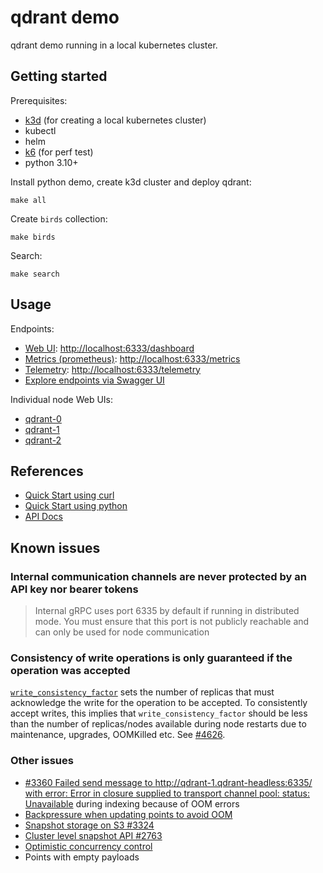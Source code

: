 # qdrant demo

qdrant demo running in a local kubernetes cluster.

## Getting started

Prerequisites:

- [k3d](https://k3d.io/) (for creating a local kubernetes cluster)
- kubectl
- helm
- [k6](https://k6.io/docs/get-started/installation/) (for perf test)
- python 3.10+

Install python demo, create k3d cluster and deploy qdrant:

```
make all
```

Create `birds` collection:

```
make birds
```

Search:

```
make search
```

## Usage

Endpoints:

- [Web UI](https://qdrant.tech/documentation/interfaces/web-ui/): [http://localhost:6333/dashboard](http://localhost:6333/dashboard)
- [Metrics (prometheus)](https://qdrant.tech/documentation/guides/monitoring/): [http://localhost:6333/metrics](http://localhost:6333/metrics)
- [Telemetry](https://qdrant.tech/documentation/guides/telemetry/): [http://localhost:6333/telemetry](http://localhost:6333/telemetry)
- [Explore endpoints via Swagger UI](https://ui.qdrant.tech/)

Individual node Web UIs:

- [qdrant-0](http://qdrant-0.localhost:6333/dashboard)
- [qdrant-1](http://qdrant-1.localhost:6333/dashboard)
- [qdrant-2](http://qdrant-2.localhost:6333/dashboard)

## References

- [Quick Start using curl](https://github.com/qdrant/qdrant/blob/master/QUICK_START.md)
- [Quick Start using python](https://qdrant.tech/documentation/quick-start/)
- [API Docs](https://qdrant.github.io/qdrant/redoc/index.html)

## Known issues

### Internal communication channels are never protected by an API key nor bearer tokens

> Internal gRPC uses port 6335 by default if running in distributed mode. You must ensure that this port is not publicly reachable and can only be used for node communication

### Consistency of write operations is only guaranteed if the operation was accepted

[`write_consistency_factor`](https://qdrant.tech/documentation/guides/distributed_deployment/#write-consistency-factor) sets the number of replicas that must acknowledge the write for the operation to be accepted. To consistently accept writes, this implies that `write_consistency_factor` should be less than the number of replicas/nodes available during node restarts due to maintenance, upgrades, OOMKilled etc. See [#4626](https://github.com/qdrant/qdrant/issues/4626#issuecomment-2212415559).

### Other issues

- [#3360 Failed send message to http://qdrant-1.qdrant-headless:6335/ with error: Error in closure supplied to transport channel pool: status: Unavailable](https://github.com/qdrant/qdrant/issues/3360) during indexing because of OOM errors
- [Backpressure when updating points to avoid OOM](https://github.com/qdrant/qdrant/issues/4169)
- [Snapshot storage on S3 #3324](https://github.com/qdrant/qdrant/issues/3324)
- [Cluster level snapshot API #2763](https://github.com/qdrant/qdrant/issues/2763)
- [Optimistic concurrency control](https://github.com/qdrant/qdrant/issues/2749)
- Points with empty payloads
